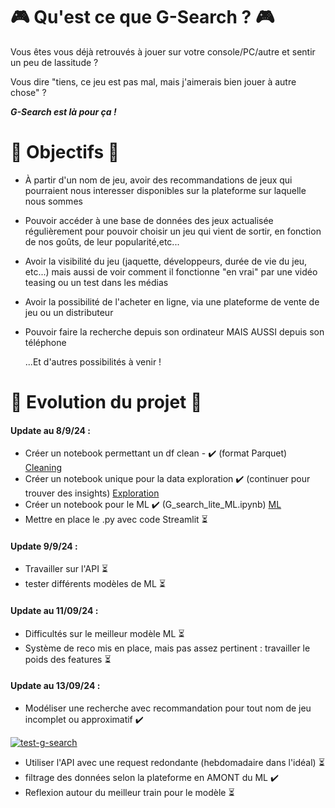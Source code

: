 # 🎮 Qu'est ce que G-Search ? 🎮

Vous êtes vous déjà retrouvés à jouer sur votre console/PC/autre et sentir un peu de lassitude ? 

Vous dire "tiens, ce jeu est pas mal, mais j'aimerais bien jouer à autre chose" ?

**_G-Search est là pour ça !_**



# 🎯 Objectifs 🎯 

- À partir d'un nom de jeu, avoir des recommandations de jeux qui pourraient nous interesser disponibles sur la plateforme sur laquelle nous sommes
- Pouvoir accéder à une base de données des jeux actualisée régulièrement pour pouvoir choisir un jeu qui vient de sortir, en fonction de nos goûts, de leur popularité,etc...
- Avoir la visibilité du jeu (jaquette, développeurs, durée de vie du jeu, etc...) mais aussi de voir comment il fonctionne "en vrai" par une vidéo teasing ou un test dans les médias
- Avoir la possibilité de l'acheter en ligne, via une plateforme de vente de jeu ou un distributeur
- Pouvoir faire la recherche depuis son ordinateur MAIS AUSSI depuis son téléphone

  ...Et d'autres possibilités à venir !

# 📆  Evolution du projet 📆  

#### Update au 8/9/24 :
- Créer un notebook permettant un df clean - ✔️ (format Parquet) [Cleaning](http://github.com/WildAlex37/g_search_lite/blob/main/G_search_lite_cleaning.ipynb)
- Créer un notebook unique pour la data exploration ✔️ (continuer pour trouver des insights) [Exploration](http://github.com/WildAlex37/g_search_lite/blob/main/G_search_lite_exploration.ipynb)
- Créer un notebook pour le ML ✔️ (G_search_lite_ML.ipynb) [ML](http://github.com/WildAlex37/g_search_lite/blob/main/G_search_lite_ML.ipynb)
- Mettre en place le .py avec code Streamlit ⏳

#### Update 9/9/24 :
- Travailler sur l'API ⏳
- tester différents modèles de ML ⏳

#### Update au 11/09/24 : 
- Difficultés sur le meilleur modèle ML ⏳
- Système de reco mis en place, mais pas assez pertinent : travailler le poids des features ⏳

#### Update au 13/09/24 : 
- Modéliser une recherche avec recommandation pour tout nom de jeu incomplet ou approximatif ✔️

<a href="https://ibb.co/GdtHJ0N"><img src="https://i.ibb.co/grP473h/test-g-search.png" alt="test-g-search" border="0"></a>
  
- Utiliser l'API avec une request redondante (hebdomadaire dans l'idéal) ⏳
- filtrage des données selon la plateforme en AMONT du ML ✔️
- Reflexion autour du meilleur train pour le modèle ⏳

